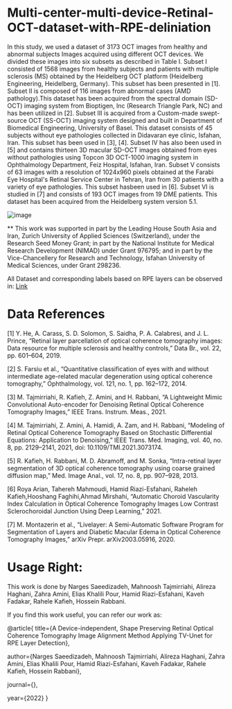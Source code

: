 # Multi-center-multi-device-Retinal-OCT-dataset-with-RPE-deliniation

In this study, we used a dataset of 3173 OCT images from healthy and abnormal subjects Images acquired using different OCT devices. We divided these images into six subsets as described in Table I. 
Subset I consisted of 1568 images from healthy subjects and patients with multiple sclerosis (MS) obtained by the Heidelberg OCT platform (Heidelberg Engineering, Heidelberg, Germany). This subset has been presented in [1]. Subset II is composed of 116 images from abnormal cases (AMD pathology).This dataset has been acquired from the spectral domain (SD-OCT) imaging system from Bioptigen, Inc (Research Triangle Park, NC) and has been utilized in [2]. Subset III is acquired from a Custom-made swept-source OCT (SS-OCT) imaging system designed and built in Department of Biomedical Engineering, University of Basel. This dataset consists of 45 subjects without eye pathologies collected in Didavaran eye clinic, Isfahan, Iran. This subset has been used in [3], [4]. Subset IV has also been used in [5] and contains thirteen 3D macular SD-OCT images obtained from eyes without pathologies using Topcon 3D OCT-1000 imaging system in Ophthalmology Department, Feiz Hospital, Isfahan, Iran. Subset V consists of 63 images with a resolution of 1024x960 pixels obtained at the Farabi Eye Hospital's Retinal Service Center in Tehran, Iran from 30 patients with a variety of eye pathologies. This subset hasbeen used in [6]. Subset VI is studied in [7] and consists of 193 OCT images from 19 DME patients. This dataset has been acquired from the Heidelberg system version 5.1.

![image](https://user-images.githubusercontent.com/66547627/168419036-aea8f279-54a9-4462-bd3b-5fd8ee5993e9.png)

<p align="centre">
  
** This work was supported in part by the Leading House South Asia and Iran, Zurich University of Applied Sciences (Switzerland), under the Research Seed Money Grant; in part by the National Institute for Medical Research Development (NIMAD) under Grant 976795; and in part by the Vice-Chancellery for Research and Technology, Isfahan University of Medical Sciences, under Grant 298236.
  
 All Dataset and corresponding labels based on RPE layers can be observed in: [Link](https://drive.google.com/drive/folders/1zyKboOi-Jsr7poMk5g0C6SkZsu7mHEBr?usp=sharing) 
   
 # Data References
  
 [1] Y. He, A. Carass, S. D. Solomon, S. Saidha, P. A. Calabresi, and J. L. Prince, “Retinal layer parcellation of optical coherence tomography images: Data resource for multiple sclerosis and healthy controls,” Data Br., vol. 22, pp. 601–604, 2019.
  
 [2] S. Farsiu et al., “Quantitative classification of eyes with and without intermediate age-related macular degeneration using optical coherence tomography,” Ophthalmology, vol. 121, no. 1, pp. 162–172, 2014.
  
[3]	M. Tajmirriahi, R. Kafieh, Z. Amini, and H. Rabbani, “A Lightweight Mimic Convolutional Auto-encoder for Denoising Retinal Optical Coherence Tomography Images,” IEEE Trans. Instrum. Meas., 2021.
  
[4]	M. Tajmirriahi, Z. Amini, A. Hamidi, A. Zam, and H. Rabbani, “Modeling of Retinal Optical Coherence Tomography Based on Stochastic Differential Equations: Application to Denoising,” IEEE Trans. Med. Imaging, vol. 40, no. 8, pp. 2129–2141, 2021, doi: 10.1109/TMI.2021.3073174.
  
[5]	R. Kafieh, H. Rabbani, M. D. Abramoff, and M. Sonka, “Intra-retinal layer segmentation of 3D optical coherence tomography using coarse grained diffusion map,” Med. Image Anal., vol. 17, no. 8, pp. 907–928, 2013.
  
[6]	Roya Arian, Tahereh Mahmoudi, Hamid Riazi-Esfahani, Raheleh Kafieh,Hooshang Faghihi,Ahmad Mirshahi, “Automatic Choroid Vascularity Index Calculation in Optical Coherence Tomography Images Low Contrast Sclerochoroidal Junction Using Deep Learning,” 2021.
  
[7]	M. Montazerin et al., “Livelayer: A Semi-Automatic Software Program for Segmentation of Layers and Diabetic Macular Edema in Optical Coherence Tomography Images,” arXiv Prepr. arXiv2003.05916, 2020.

  # Usage Right:

This work is done by Narges Saeedizadeh, Mahnoosh Tajmirriahi, Alireza Haghani, Zahra Amini, Elias Khalili Pour, Hamid Riazi-Esfahani, Kaveh Fadakar, Rahele Kafieh, Hossein Rabbani. 


If you find this work useful, you can refer our work as:

@article{
  title={A Device-independent, Shape Preserving Retinal Optical Coherence Tomography Image Alignment Method Applying TV-Unet for RPE Layer Detection},
  
  author={Narges Saeedizadeh, Mahnoosh Tajmirriahi, Alireza Haghani, Zahra Amini, Elias Khalili Pour, Hamid Riazi-Esfahani, Kaveh Fadakar, Rahele Kafieh, Hossein Rabbani},
  
  journal={},
  
  year={2022}
}
